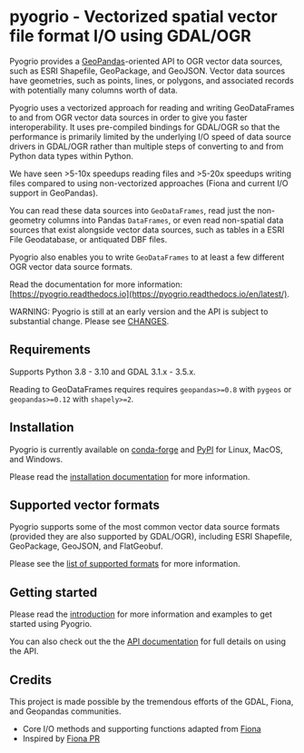 # pyogrio - Vectorized spatial vector file format I/O using GDAL/OGR

Pyogrio provides a
[GeoPandas](https://github.com/geopandas/geopandas)-oriented API to OGR vector
data sources, such as ESRI Shapefile, GeoPackage, and GeoJSON. Vector data sources
have geometries, such as points, lines, or polygons, and associated records
with potentially many columns worth of data.

Pyogrio uses a vectorized approach for reading and writing GeoDataFrames to and
from OGR vector data sources in order to give you faster interoperability. It
uses pre-compiled bindings for GDAL/OGR so that the performance is primarily
limited by the underlying I/O speed of data source drivers in GDAL/OGR rather
than multiple steps of converting to and from Python data types within Python.

We have seen \>5-10x speedups reading files and \>5-20x speedups writing files
compared to using non-vectorized approaches (Fiona and current I/O support in
GeoPandas).

You can read these data sources into
`GeoDataFrames`, read just the non-geometry columns into Pandas `DataFrames`,
or even read non-spatial data sources that exist alongside vector data sources,
such as tables in a ESRI File Geodatabase, or antiquated DBF files.

Pyogrio also enables you to write `GeoDataFrames` to at least a few different
OGR vector data source formats.

Read the documentation for more information:
[https://pyogrio.readthedocs.io](https://pyogrio.readthedocs.io/en/latest/).

WARNING: Pyogrio is still at an early version and the API is subject to
substantial change. Please see [CHANGES](CHANGES.md).

## Requirements

Supports Python 3.8 - 3.10 and GDAL 3.1.x - 3.5.x.

Reading to GeoDataFrames requires requires `geopandas>=0.8` with `pygeos`
or `geopandas>=0.12` with `shapely>=2`.

## Installation

Pyogrio is currently available on
[conda-forge](https://anaconda.org/conda-forge/pyogrio)
and [PyPI](https://pypi.org/project/pyogrio/)
for Linux, MacOS, and Windows.

Please read the
[installation documentation](https://pyogrio.readthedocs.io/en/latest/install.html)
for more information.

## Supported vector formats

Pyogrio supports some of the most common vector data source formats (provided
they are also supported by GDAL/OGR), including ESRI Shapefile, GeoPackage,
GeoJSON, and FlatGeobuf.

Please see the [list of supported formats](https://pyogrio.readthedocs.io/en/latest/supported_formats.html)
for more information.

## Getting started

Please read the [introduction](https://pyogrio.readthedocs.io/en/latest/supported_formats.html)
for more information and examples to get started using Pyogrio.

You can also check out the the [API documentation](https://pyogrio.readthedocs.io/en/latest/api.html)
for full details on using the API.

## Credits

This project is made possible by the tremendous efforts of the GDAL, Fiona, and
Geopandas communities.

-   Core I/O methods and supporting functions adapted from [Fiona](https://github.com/Toblerity/Fiona)
-   Inspired by [Fiona PR](https://github.com/Toblerity/Fiona/pull/540/files)
